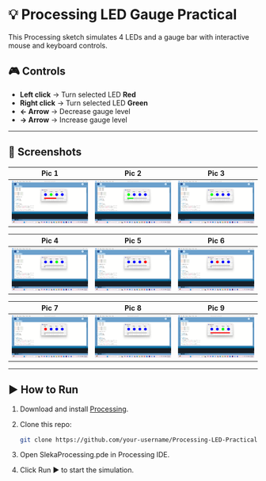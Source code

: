 # 💡 Processing LED Gauge Practical

This Processing sketch simulates 4 LEDs and a gauge bar with interactive mouse and keyboard controls.  

## 🎮 Controls
- **Left click** → Turn selected LED **Red**  
- **Right click** → Turn selected LED **Green**  
- **← Arrow** → Decrease gauge level  
- **→ Arrow** → Increase gauge level  

---

## 📸 Screenshots

| Pic 1 | Pic 2 | Pic 3 |
|-------|-------|-------|
| ![Pic1](screenshots/pic1.png) | ![Pic2](screenshots/pic2.png) | ![Pic3](screenshots/pic3.png) |

| Pic 4 | Pic 5 | Pic 6 |
|-------|-------|-------|
| ![Pic4](screenshots/pic4.png) | ![Pic5](screenshots/pic5.png) | ![Pic6](screenshots/pic6.png) |

| Pic 7 | Pic 8 | Pic 9 |
|-------|-------|-------|
| ![Pic7](screenshots/pic7.png) | ![Pic8](screenshots/pic8.png) | ![Pic9](screenshots/pic9.png) |

---

## ▶️ How to Run
1. Download and install [Processing](https://processing.org/).  
2. Clone this repo:
   ```bash
   git clone https://github.com/your-username/Processing-LED-Practical.git
   
3. Open SlekaProcessing.pde in Processing IDE.

44. Click Run ▶ to start the simulation.
